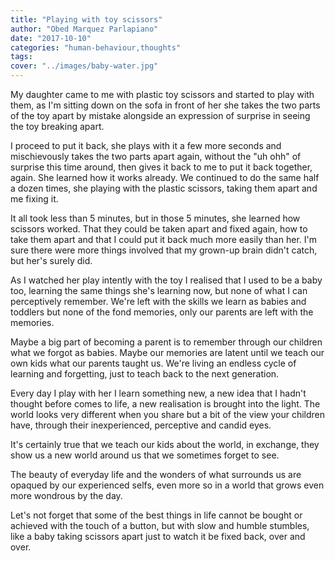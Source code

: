 ```yaml
---
title: "Playing with toy scissors"
author: "Obed Marquez Parlapiano"
date: "2017-10-10"
categories: "human-behaviour,thoughts"
tags:
cover: "../images/baby-water.jpg"
---
```


My daughter came to me with plastic toy scissors and started to play with them, as I'm sitting down on the sofa in front of her she takes the two parts of the toy apart by mistake alongside an expression of surprise in seeing the toy breaking apart.

I proceed to put it back, she plays with it a few more seconds and mischievously takes the two parts apart again, without the "uh ohh" of surprise this time around, then gives it back to me to put it back together, again. She learned how it works already. We continued to do the same half a dozen times, she playing with the plastic scissors, taking them apart and me fixing it.

It all took less than 5 minutes, but in those 5 minutes, she learned how scissors worked. That they could be taken apart and fixed again, how to take them apart and that I could put it back much more easily than her. I'm sure there were more things involved that my grown-up brain didn't catch, but her's surely did.

As I watched her play intently with the toy I realised that I used to be a baby too, learning the same things she's learning now, but none of what I can perceptively remember. We're left with the skills we learn as babies and toddlers but none of the fond memories, only our parents are left with the memories.

Maybe a big part of becoming a parent is to remember through our children what we forgot as babies. Maybe our memories are latent until we teach our own kids what our parents taught us. We're living an endless cycle of learning and forgetting, just to teach back to the next generation.

Every day I play with her I learn something new, a new idea that I hadn't thought before comes to life, a new realisation is brought into the light. The world looks very different when you share but a bit of the view your children have, through their inexperienced, perceptive and candid eyes.

It's certainly true that we teach our kids about the world, in exchange, they show us a new world around us that we sometimes forget to see.

The beauty of everyday life and the wonders of what surrounds us are opaqued by our experienced selfs, even more so in a world that grows even more wondrous by the day.

Let's not forget that some of the best things in life cannot be bought or achieved with the touch of a button, but with slow and humble stumbles, like a baby taking scissors apart just to watch it be fixed back, over and over.
